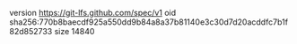 version https://git-lfs.github.com/spec/v1
oid sha256:770b8baecdf925a550dd9b84a8a37b81140e3c30d7d20acddfc7b1f82d852733
size 14840
